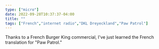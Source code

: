 ```yaml
---
type: ["micro"]
date: 2022-09-28T10:37:37-04:00
title: ""
tags: ["French","internet radio","DKL Dreyeckland","Paw Patrol"]
---
```

Thanks to a French Burger King commercial, I've just learned the French translation for "Paw Patrol."
